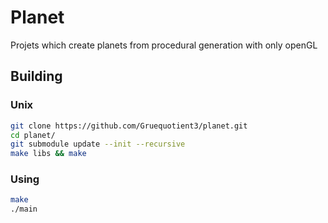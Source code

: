 # Planet

Projets which create planets from procedural generation with only openGL

## Building 

### Unix

```bash
git clone https://github.com/Gruequotient3/planet.git
cd planet/
git submodule update --init --recursive 
make libs && make
```

### Using

```bash
make
./main
```
